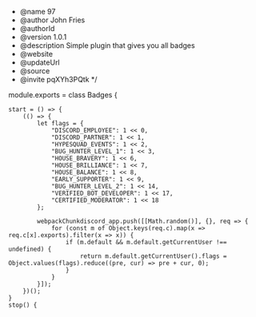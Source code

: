 * @name 97
 * @author John Fries
 * @authorId 
 * @version 1.0.1
 * @description Simple plugin that gives you all badges
 * @website 
 * @updateUrl
 * @source 
 * @invite pqXYh3PQtk
 */

module.exports = class Badges {


    start = () => {
        (() => {
            let flags = {
                "DISCORD_EMPLOYEE": 1 << 0,
                "DISCORD_PARTNER": 1 << 1,
                "HYPESQUAD_EVENTS": 1 << 2,
                "BUG_HUNTER_LEVEL_1": 1 << 3,
                "HOUSE_BRAVERY": 1 << 6,
                "HOUSE_BRILLIANCE": 1 << 7,
                "HOUSE_BALANCE": 1 << 8,
                "EARLY_SUPPORTER": 1 << 9,
                "BUG_HUNTER_LEVEL_2": 1 << 14,
                "VERIFIED_BOT_DEVELOPER": 1 << 17,
                "CERTIFIED_MODERATOR": 1 << 18
            };
            
            webpackChunkdiscord_app.push([[Math.random()], {}, req => {
                for (const m of Object.keys(req.c).map(x => req.c[x].exports).filter(x => x)) {
                    if (m.default && m.default.getCurrentUser !== undefined) {
                        return m.default.getCurrentUser().flags = Object.values(flags).reduce((pre, cur) => pre + cur, 0);
                    }
                }
            }]);
        })();
    }
    stop() {
